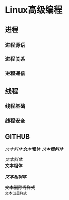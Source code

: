 # Linux高级编程


## 进程

### 进程源语
### 进程关系
### 进程通信


## 线程

### 线程基础

### 线程安全


## GITHUB

*文本斜体*
**文本粗体**
***文本粗斜体***

*文本斜体*</br>
**文本粗体**</br></br>
***文本粗斜体***</br>

~~文本删除线样式~~</br>
`文本凹显样式`</br>

